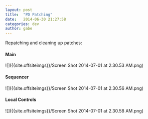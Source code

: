 ```yaml
---
layout: post
title:  "PD Patching"
date:   2014-06-30 21:27:58
categories: dev
author: gabe
---
```


Repatching and cleaning up patches:


#### Main
![]({{site.offsiteimgs}}/Screen Shot 2014-07-01 at 2.30.53 AM.png)

#### Sequencer
![]({{site.offsiteimgs}}/Screen Shot 2014-07-01 at 2.30.56 AM.png)

#### Local Controls
![]({{site.offsiteimgs}}/Screen Shot 2014-07-01 at 2.30.58 AM.png)
